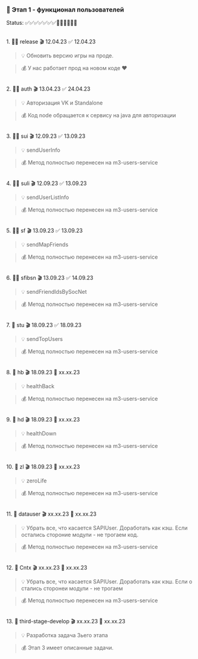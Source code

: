 ### 🥗 Этап 1 - функционал пользователей

Status: ✅✅✅✅✅✅✅🏁🏁🏁🏁🏁🏁

<Br>1. 🧡✅ release 🎬 12.04.23 ✅ 12.04.23

> 💡 Обновить версию игры на проде.

> 💰 У нас работает прод на новом коде ♥


<Br>2. 🧡✅ auth 🎬 13.04.23 ✅ 24.04.23 

> 💡 Авторизация VK и Standalone

> 💰 Код node обращается к сервису на java для авторизации


<br>3. 🧡✅ sui 🎬 12.09.23 ✅ 13.09.23 

> 💡 sendUserInfo

> 💰 Метод полностью перенесен на m3-users-service


<br>4. 🧡✅ suli 🎬 12.09.23 ✅ 13.09.23 

> 💡 sendUserListInfo

> 💰 Метод полностью перенесен на m3-users-service


<br>5. 🧡✅ sf 🎬 13.09.23 ✅ 13.09.23 

> 💡 sendMapFriends

> 💰 Метод полностью перенесен на m3-users-service


<br>6. 🧡✅ sfibsn 🎬 13.09.23 ✅ 14.09.23 

> 💡 sendFriendIdsBySocNet

> 💰 Метод полностью перенесен на m3-users-service


<br>7. 🧡 stu 🎬 18.09.23 ✅ 18.09.23

> 💡 sendTopUsers

> 💰 Метод полностью перенесен на m3-users-service

<br>8. 🧡 hb 🎬 18.09.23 🏁 xx.xx.23

> 💡 healthBack

> 💰 Метод полностью перенесен на m3-users-service

<br>9. 🧡 hd 🎬 18.09.23 🏁 xx.xx.23

> 💡 healthDown

> 💰 Метод полностью перенесен на m3-users-service


<br>10. 🧡 zl 🎬 18.09.23 🏁 xx.xx.23

> 💡 zeroLife

> 💰 Метод полностью перенесен на m3-users-service


<br>11. 🧡 datauser 🎬 xx.xx.23 🏁 xx.xx.23

> 💡 Убрать все, что касается SAPIUser. Доработать как кэш. Если остались стороние модули - не трогаем код.

> 💰 Метод полностью перенесен на m3-users-service


<br>12. 🧡 Cntx 🎬 xx.xx.23 🏁 xx.xx.23

> 💡 Убрать все, что касается SAPIUser. Доработать как кэш. Если о стались сторонеи модули - не трогаем

> 💰 Метод полностью перенесен на m3-users-service


<br>13. 🧡 third-stage-develop 🎬 xx.xx.23 🏁 xx.xx.23

> 💡 Разработка задача 3ьего этапа

> 💰 Этап 3 имеет описанные задачи.
